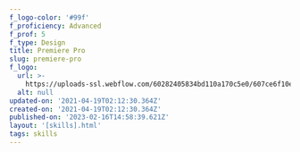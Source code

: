 ```yaml
---
f_logo-color: '#99f'
f_proficiency: Advanced
f_prof: 5
f_type: Design
title: Premiere Pro
slug: premiere-pro
f_logo:
  url: >-
    https://uploads-ssl.webflow.com/60282405834bd110a170c5e0/607ce6f10e3c5b44a1c5167f_skill11.png
  alt: null
updated-on: '2021-04-19T02:12:30.364Z'
created-on: '2021-04-19T02:12:30.364Z'
published-on: '2023-02-16T14:58:39.621Z'
layout: '[skills].html'
tags: skills
---
```



